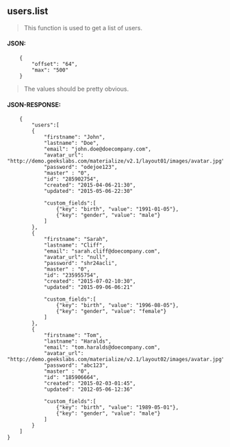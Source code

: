 ## users.list
> This function is used to get a list of users.

#### JSON:
    
        {
            "offset": "64",
            "max": "500"
        }

> The values should be pretty obvious.

#### JSON-RESPONSE:

        {
            "users":[
            {
                "firstname": "John",
                "lastname": "Doe",
                "email": "john.doe@doecompany.com",
                "avatar_url": "http://demo.geekslabs.com/materialize/v2.1/layout01/images/avatar.jpg",
                "password": "odejoe123",
                "master" : "0",
                "id": "285902754",
                "created": "2015-04-06-21:30",
                "updated": "2015-05-06-22:30"
                
                "custom_fields":[
                    {"key": "birth", "value": "1991-01-05"},
                    {"key": "gender", "value": "male"}
                ]
            },
            {
                "firstname": "Sarah",
                "lastname": "Cliff",
                "email": "sarah.cliff@doecompany.com",
                "avatar_url": "null",
                "password": "shr24acli",
                "master" : "0",
                "id": "235955754",
                "created": "2015-07-02-10:30",
                "updated": "2015-09-06-06:21"
                
                "custom_fields":[
                    {"key": "birth", "value": "1996-08-05"},
                    {"key": "gender", "value": "female"}
                ]
            },
            {
                "firstname": "Tom",
                "lastname": "Haralds",
                "email": "tom.haralds@doecompany.com",
                "avatar_url": "http://demo.geekslabs.com/materialize/v2.1/layout02/images/avatar.jpg",
                "password": "abc123",
                "master" : "0",
                "id": "185906664",
                "created": "2015-02-03-01:45",
                "updated": "2012-05-06-12:36"
                
                "custom_fields":[
                    {"key": "birth", "value": "1989-05-01"},
                    {"key": "gender", "value": "male"}
                ]
            }
        ]
    }